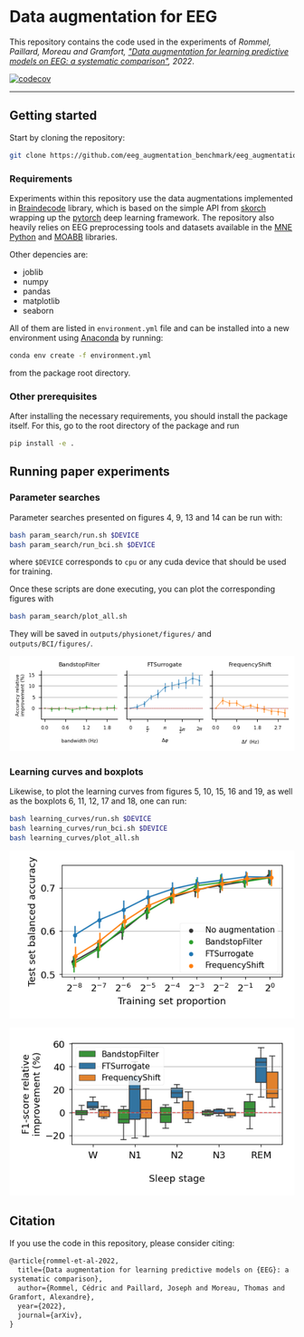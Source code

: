 # Data augmentation for EEG

This repository contains the code used in the experiments of _Rommel, Paillard, Moreau and Gramfort, ["Data augmentation for learning predictive models on EEG: a systematic comparison"](https://arxiv.org/abs/2206.14483), 2022_.

[![codecov](https://codecov.io/gh/eeg-augmentation-benchmark/eeg-augmentation-benchmark-2022/branch/main/graph/badge.svg?token=ZQJKAAN68O)](https://codecov.io/gh/eeg-augmentation-benchmark/eeg-augmentation-benchmark-2022)

---

## Getting started

Start by cloning the repository:
```bash
git clone https://github.com/eeg_augmentation_benchmark/eeg_augmentation_benchmark-2022.git
```

### Requirements

Experiments within this repository use the data augmentations implemented in
[Braindecode](https://braindecode.org/) library, which is based on the simple API from [skorch](https://skorch.readthedocs.io/en/stable/) wrapping up the [pytorch](https://pytorch.org/) deep learning framework. The repository also heavily relies on EEG preprocessing tools and datasets available in the [MNE Python](https://mne.tools/stable/index.html)
and [MOABB](http://moabb.neurotechx.com/docs/index.html) libraries.

Other depencies are:
- joblib
- numpy
- pandas
- matplotlib
- seaborn

All of them are listed in `environment.yml` file and can be installed into a new environment using [Anaconda](https://www.anaconda.com/products/distribution) by running:
```bash
conda env create -f environment.yml
```
from the package root directory.

### Other prerequisites

After installing the necessary requirements, you should install the package
itself. For this, go to the root directory of the package and run
```bash
pip install -e .
```

## Running paper experiments

### Parameter searches

Parameter searches presented on figures 4, 9, 13 and 14 can be run with:
```bash
bash param_search/run.sh $DEVICE
bash param_search/run_bci.sh $DEVICE
```
where `$DEVICE` corresponds to `cpu` or any cuda device that should be used for training.

Once these scripts are done executing, you can plot the corresponding figures with
```bash
bash param_search/plot_all.sh
```
They will be saved in `outputs/physionet/figures/` and `outputs/BCI/figures/`.

![parameter search example](assets/param-search-physionet-frequency.png "Parameter search example")

### Learning curves and boxplots

Likewise, to plot the learning curves from figures 5, 10, 15, 16 and 19, as well as the boxplots 6, 11, 12, 17 and 18, one can run:
```bash
bash learning_curves/run.sh $DEVICE
bash learning_curves/run_bci.sh $DEVICE
bash learning_curves/plot_all.sh
```

![learning curve example](assets/LR-physionet-frequency.png "Learning curve example")

![boxplot example](assets/box-physionet-frequency.png "Boxplot example")

## Citation

If you use the code in this repository, please consider citing:
```
@article{rommel-et-al-2022,
  title={Data augmentation for learning predictive models on {EEG}: a systematic comparison},
  author={Rommel, Cédric and Paillard, Joseph and Moreau, Thomas and Gramfort, Alexandre},
  year={2022},
  journal={arXiv},
}
```
